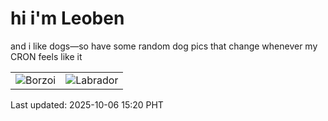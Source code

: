 # hi i'm Leoben

and i like dogs—so have some random dog pics that change whenever my CRON feels like it

|  |  |
|--------|----------|
| ![Borzoi](https://random-dog-vercel.vercel.app/api/random-borzoi?v=1759735233) | ![Labrador](https://random-dog-vercel.vercel.app/api/random-labrador?v=1759735233) |

Last updated: 2025-10-06 15:20 PHT
